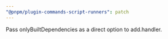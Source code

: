 ```yaml
---
"@pnpm/plugin-commands-script-runners": patch
---
```


Pass onlyBuiltDependencies as a direct option to add.handler.
